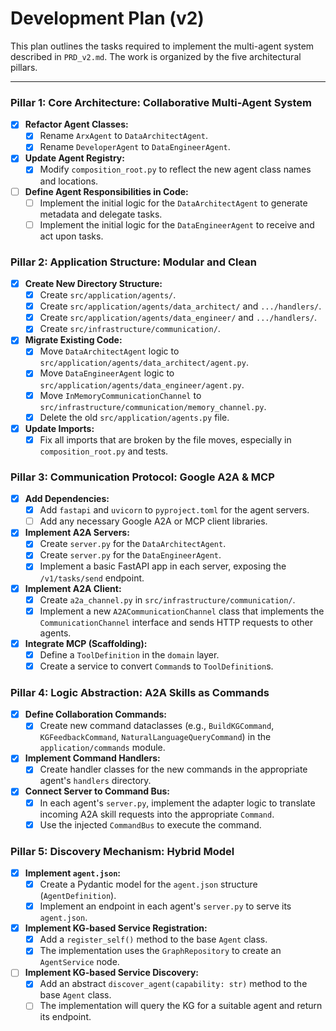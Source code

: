 # Development Plan (v2)

This plan outlines the tasks required to implement the multi-agent system described in `PRD_v2.md`. The work is organized by the five architectural pillars.

---

### Pillar 1: Core Architecture: Collaborative Multi-Agent System

-   [x] **Refactor Agent Classes:**
    -   [x] Rename `ArxAgent` to `DataArchitectAgent`.
    -   [x] Rename `DeveloperAgent` to `DataEngineerAgent`.
-   [x] **Update Agent Registry:**
    -   [x] Modify `composition_root.py` to reflect the new agent class names and locations.
-   [ ] **Define Agent Responsibilities in Code:**
    -   [ ] Implement the initial logic for the `DataArchitectAgent` to generate metadata and delegate tasks.
    -   [ ] Implement the initial logic for the `DataEngineerAgent` to receive and act upon tasks.

### Pillar 2: Application Structure: Modular and Clean

-   [x] **Create New Directory Structure:**
    -   [x] Create `src/application/agents/`.
    -   [x] Create `src/application/agents/data_architect/` and `.../handlers/`.
    -   [x] Create `src/application/agents/data_engineer/` and `.../handlers/`.
    -   [x] Create `src/infrastructure/communication/`.
-   [x] **Migrate Existing Code:**
    -   [x] Move `DataArchitectAgent` logic to `src/application/agents/data_architect/agent.py`.
    -   [x] Move `DataEngineerAgent` logic to `src/application/agents/data_engineer/agent.py`.
    -   [x] Move `InMemoryCommunicationChannel` to `src/infrastructure/communication/memory_channel.py`.
    -   [x] Delete the old `src/application/agents.py` file.
-   [x] **Update Imports:**
    -   [x] Fix all imports that are broken by the file moves, especially in `composition_root.py` and tests.

### Pillar 3: Communication Protocol: Google A2A & MCP

-   [x] **Add Dependencies:**
    -   [x] Add `fastapi` and `uvicorn` to `pyproject.toml` for the agent servers.
    -   [ ] Add any necessary Google A2A or MCP client libraries.
-   [x] **Implement A2A Servers:**
    -   [x] Create `server.py` for the `DataArchitectAgent`.
    -   [x] Create `server.py` for the `DataEngineerAgent`.
    -   [x] Implement a basic FastAPI app in each server, exposing the `/v1/tasks/send` endpoint.
-   [x] **Implement A2A Client:**
    -   [x] Create `a2a_channel.py` in `src/infrastructure/communication/`.
    -   [x] Implement a new `A2ACommunicationChannel` class that implements the `CommunicationChannel` interface and sends HTTP requests to other agents.
-   [x] **Integrate MCP (Scaffolding):**
    -   [x] Define a `ToolDefinition` in the `domain` layer.
    -   [x] Create a service to convert `Command`s to `ToolDefinition`s.

### Pillar 4: Logic Abstraction: A2A Skills as Commands

-   [x] **Define Collaboration Commands:**
    -   [x] Create new command dataclasses (e.g., `BuildKGCommand`, `KGFeedbackCommand`, `NaturalLanguageQueryCommand`) in the `application/commands` module.
-   [x] **Implement Command Handlers:**
    -   [x] Create handler classes for the new commands in the appropriate agent's `handlers` directory.
-   [x] **Connect Server to Command Bus:**
    -   [x] In each agent's `server.py`, implement the adapter logic to translate incoming A2A skill requests into the appropriate `Command`.
    -   [x] Use the injected `CommandBus` to execute the command.

### Pillar 5: Discovery Mechanism: Hybrid Model

-   [x] **Implement `agent.json`:**
    -   [x] Create a Pydantic model for the `agent.json` structure (`AgentDefinition`).
    -   [x] Implement an endpoint in each agent's `server.py` to serve its `agent.json`.
-   [x] **Implement KG-based Service Registration:**
    -   [x] Add a `register_self()` method to the base `Agent` class.
    -   [x] The implementation uses the `GraphRepository` to create an `AgentService` node.
-   [ ] **Implement KG-based Service Discovery:**
    -   [x] Add an abstract `discover_agent(capability: str)` method to the base `Agent` class.
    -   [ ] The implementation will query the KG for a suitable agent and return its endpoint. 